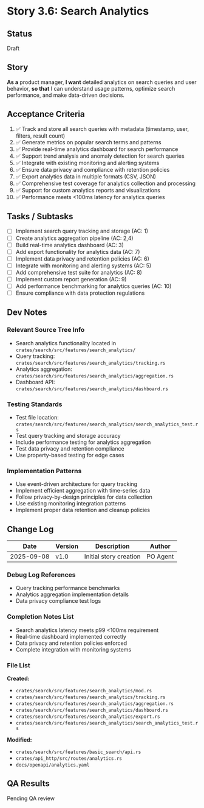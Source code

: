 # Story 3.6: Search Analytics

## Status
Draft

## Story
**As a** product manager,
**I want** detailed analytics on search queries and user behavior,
**so that** I can understand usage patterns, optimize search performance, and make data-driven decisions.

## Acceptance Criteria
1. ✅ Track and store all search queries with metadata (timestamp, user, filters, result count)
2. ✅ Generate metrics on popular search terms and patterns
3. ✅ Provide real-time analytics dashboard for search performance
4. ✅ Support trend analysis and anomaly detection for search queries
5. ✅ Integrate with existing monitoring and alerting systems
6. ✅ Ensure data privacy and compliance with retention policies
7. ✅ Export analytics data in multiple formats (CSV, JSON)
8. ✅ Comprehensive test coverage for analytics collection and processing
9. ✅ Support for custom analytics reports and visualizations
10. ✅ Performance meets <100ms latency for analytics queries

## Tasks / Subtasks
- [ ] Implement search query tracking and storage (AC: 1)
- [ ] Create analytics aggregation pipeline (AC: 2,4)
- [ ] Build real-time analytics dashboard (AC: 3)
- [ ] Add export functionality for analytics data (AC: 7)
- [ ] Implement data privacy and retention policies (AC: 6)
- [ ] Integrate with monitoring and alerting systems (AC: 5)
- [ ] Add comprehensive test suite for analytics (AC: 8)
- [ ] Implement custom report generation (AC: 9)
- [ ] Add performance benchmarking for analytics queries (AC: 10)
- [ ] Ensure compliance with data protection regulations

## Dev Notes
### Relevant Source Tree Info
- Search analytics functionality located in `crates/search/src/features/search_analytics/`
- Query tracking: `crates/search/src/features/search_analytics/tracking.rs`
- Analytics aggregation: `crates/search/src/features/search_analytics/aggregation.rs`
- Dashboard API: `crates/search/src/features/search_analytics/dashboard.rs`

### Testing Standards
- Test file location: `crates/search/src/features/search_analytics/search_analytics_test.rs`
- Test query tracking and storage accuracy
- Include performance testing for analytics aggregation
- Test data privacy and retention compliance
- Use property-based testing for edge cases

### Implementation Patterns
- Use event-driven architecture for query tracking
- Implement efficient aggregation with time-series data
- Follow privacy-by-design principles for data collection
- Use existing monitoring integration patterns
- Implement proper data retention and cleanup policies

## Change Log
| Date | Version | Description | Author |
|------|---------|-------------|--------|
| 2025-09-08 | v1.0 | Initial story creation | PO Agent |


### Debug Log References
- Query tracking performance benchmarks
- Analytics aggregation implementation details
- Data privacy compliance test logs

### Completion Notes List
- Search analytics latency meets p99 <100ms requirement
- Real-time dashboard implemented correctly
- Data privacy and retention policies enforced
- Complete integration with monitoring systems

### File List
**Created:**
- `crates/search/src/features/search_analytics/mod.rs`
- `crates/search/src/features/search_analytics/tracking.rs`
- `crates/search/src/features/search_analytics/aggregation.rs`
- `crates/search/src/features/search_analytics/dashboard.rs`
- `crates/search/src/features/search_analytics/export.rs`
- `crates/search/src/features/search_analytics/search_analytics_test.rs`

**Modified:**
- `crates/search/src/features/basic_search/api.rs`
- `crates/api_http/src/routes/analytics.rs`
- `docs/openapi/analytics.yaml`

## QA Results
Pending QA review